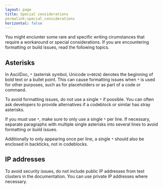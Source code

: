 ```yaml
---
layout: page
title: Special considerations
permalink:special_considerations
horizontal: false
---
```


You might enciunter some rare and specific writing cirumstances that require a workaround or special considerations. If you are encountering formatting or build issues, read the following topics.

## Asterisks

In AsciiDoc, `*` (asterisk symbol, Unicode `U+002A`) denotes the beginning of bold text or a bullet point. This can cause formatting issues when `*` is used for other purposes, such as for placeholders or as part of a code or command.

To avoid formatting issues, do not use a single `*` if possible. You can often ask developers to provide alternatives if a codeblock or similar has stray asterisks.

If you must use `*`, make sure to only use a single `*` per line. If necessary, separate paragraphs with multiple single asterisks into several lines to avoid formatting or build issues.

Additionally to only appearing once per line, a single  `*` should also be enclosed in backticks, not in codeblocks.

## IP addresses

To avoid security issues, do not include public IP addresses from test clusters in the documentation. You can use private IP addresses where necessary.
